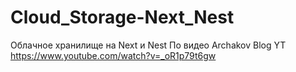 # Cloud_Storage-Next_Nest
Облачное хранилище на Next и Nest
По видео Archakov Blog YT https://www.youtube.com/watch?v=_oR1p79t6gw
